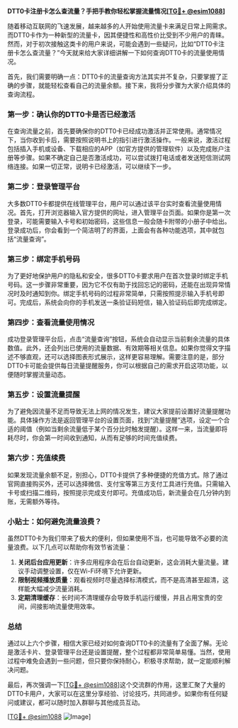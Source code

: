 **DTT0卡注册卡怎么查流量？手把手教你轻松掌握流量情况[[TG💪+ @esim1088](https://t.me/s/esim1088)]**

随着移动互联网的飞速发展，越来越多的人开始使用流量卡来满足日常上网需求。而DTT0卡作为一种新型的流量卡，因其便捷性和高性价比受到不少用户的青睐。然而，对于初次接触这类卡的用户来说，可能会遇到一些疑问，比如“DTT0卡注册卡怎么查流量？”今天就来给大家详细讲解一下如何查询DTT0卡的流量使用情况。

首先，我们需要明确一点：DTT0卡的流量查询方法其实并不复杂，只要掌握了正确的步骤，就能轻松查看自己的流量余额。接下来，我将分步骤为大家介绍具体的查询流程。

### **第一步：确认你的DTT0卡是否已经激活**
在查询流量之前，首先要确保你的DTT0卡已经成功激活并正常使用。通常情况下，当你收到卡后，需要按照说明书上的指引进行激活操作。一般来说，激活过程包括插入手机或设备、下载相应的APP（如官方提供的管理软件）以及完成账户注册等步骤。如果不确定自己是否激活成功，可以尝试拨打电话或者发送短信测试网络连接。如果一切正常，说明卡已经激活，可以继续下一步。

### **第二步：登录管理平台**
大多数DTT0卡都提供在线管理平台，用户可以通过该平台实时查看流量使用情况。首先，打开浏览器输入官方提供的网址，进入管理平台页面。如果你是第一次登录，可能需要输入卡号和初始密码，这些信息一般会随卡附带的小册子中给出。登录成功后，你会看到一个简洁明了的界面，上面会有各种功能选项，其中就包括“流量查询”。

### **第三步：绑定手机号码**
为了更好地保护用户的隐私和安全，很多DTT0卡要求用户在首次登录时绑定手机号码。这一步骤非常重要，因为它不仅有助于找回忘记的密码，还能在出现异常情况时及时通知到你。绑定手机号码的过程非常简单，只需按照提示输入手机号即可。完成后，系统会向你的手机发送一条验证码短信，输入验证码后即完成绑定。

### **第四步：查看流量使用情况**
成功登录管理平台后，点击“流量查询”按钮，系统会自动显示当前剩余流量的具体数值。此外，还会列出已使用的流量数据、有效期等相关信息。如果你觉得文字描述不够直观，还可以选择图表形式展示，这样更容易理解。需要注意的是，部分DTT0卡可能会提供每日流量提醒服务，你可以根据自己的需求开启这项功能，以便随时掌握流量动态。

### **第五步：设置流量提醒**
为了避免因流量不足而导致无法上网的情况发生，建议大家提前设置好流量提醒功能。具体操作方法是返回管理平台的设置页面，找到“流量提醒”选项，设定一个合适的阈值（例如当剩余流量低于某个百分比时触发提醒）。这样一来，当流量即将耗尽时，你会第一时间收到通知，从而有足够的时间充值续费。

### **第六步：充值续费**
如果发现流量余额不足，别担心，DTT0卡提供了多种便捷的充值方式。除了通过官网直接购买外，还可以选择微信、支付宝等第三方支付工具进行充值。只需输入卡号或扫描二维码，按照提示完成支付即可。充值成功后，新流量会在几分钟内到账，无需额外等待。

### **小贴士：如何避免流量浪费？**
虽然DTT0卡为我们带来了极大的便利，但如果使用不当，也可能导致不必要的流量浪费。以下几点可以帮助你有效节省流量：
1. **关闭后台应用更新**：许多应用程序会在后台自动更新，这会消耗大量流量。建议手动调整设置，仅在Wi-Fi环境下允许更新。
2. **限制视频播放质量**：观看视频时尽量选择标清模式，而不是高清甚至超清，这样能大幅减少流量消耗。
3. **定期清理缓存**：长时间不清理缓存会导致手机运行缓慢，并且占用宝贵的空间，间接影响流量使用效率。

### **总结**
通过以上六个步骤，相信大家已经对如何查询DTT0卡的流量有了全面了解。无论是激活卡片、登录管理平台还是设置提醒，整个过程都非常简单易懂。当然，使用过程中难免会遇到一些问题，但只要你保持耐心，积极寻求帮助，就一定能顺利解决问题。

最后，再次强调一下[[TG💪+ @esim1088](https://t.me/s/esim1088)]这个交流群的作用，这里汇聚了大量的DTT0卡用户，大家可以在这里分享经验、讨论技巧，共同进步。如果你有任何疑问或建议，都可以随时加入群聊与其他成员互动。

[[TG💪+ @esim1088](https://t.me/s/esim1088) ![Image](https://i.postimg.cc/4NQfJmqS/Snipaste-2025-05-13-00-14-12.png)]
